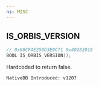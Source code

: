 ```yaml
---
ns: MISC
---
```

## IS_ORBIS_VERSION

```c
// 0x88CFAE250D3E0C71 0x40282018
BOOL IS_ORBIS_VERSION();
```

Hardcoded to return false.

```
NativeDB Introduced: v1207
```

